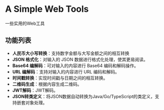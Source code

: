 # A Simple Web Tools

一些实用的Web工具

## 功能列表
- **人民币大小写转换**：支持数字金额与大写金额之间的相互转换
- **JSON 格式化**：对输入的 JSON 数据进行格式化处理，使其更易阅读。
- **Base64 编解码**：可对输入的内容进行 Base64 编码和解码操作。
- **URL 编解码**：支持对输入的内容进行 URL 编码和解码。
- **时间戳转换**：实现时间戳与日期之间的相互转换。
- **二维码生成**：根据内容生成二维码。
- **JWT解码**：JWT解码。
- **JSON转类定义**：将JSON数据自动转换为Java/Go/TypeScript的类定义，支持嵌套对象处理。
